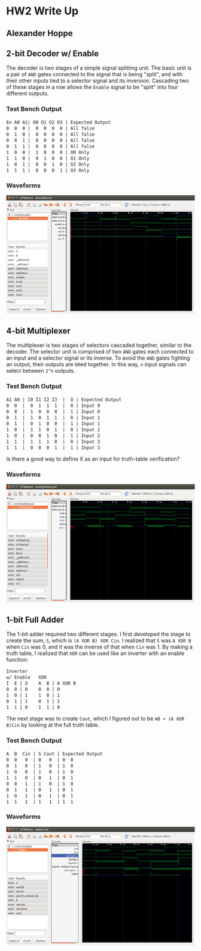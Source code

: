 # HW2 Write Up
## Alexander Hoppe

## 2-bit Decoder w/ Enable
The decoder is two stages of a simple signal splitting unit. The basic unit is a pair of `AND` gates connected to the signal that is being "split", and with their other inputs tied to a selector signal and its inversion. Cascading two of these stages in a row allows the `Enable` signal to be "split" into four different outputs.

### Test Bench Output
```
En A0 A1| O0 O1 O2 O3 | Expected Output
0  0  0 |  0  0  0  0 | All false
0  1  0 |  0  0  0  0 | All false
0  0  1 |  0  0  0  0 | All false
0  1  1 |  0  0  0  0 | All false
1  0  0 |  1  0  0  0 | O0 Only
1  1  0 |  0  1  0  0 | O1 Only
1  0  1 |  0  0  1  0 | O2 Only
1  1  1 |  0  0  0  1 | O3 Only
```
### Waveforms
![decoder.png](decoder.png)

## 4-bit Multiplexer
The multiplexer is two stages of selectors cascaded together, similar to the decoder. The selector unit is comprised of two `AND` gates each connected to an input and a selector signal or its inverse. To avoid the `AND` gates fighting an output, their outputs are `OR`ed together. In this way, `n` input signals can select between `2^n` outputs.

### Test Bench Output
```
A1 A0 | I0 I1 I2 I3  |  O | Expected Output
0  0  |  0  1  1  1  |  0 | Input 0
0  0  |  1  0  0  0  |  1 | Input 0
0  1  |  1  0  1  1  |  0 | Input 1
0  1  |  0  1  0  0  |  1 | Input 1
1  0  |  1  1  0  1  |  0 | Input 2
1  0  |  0  0  1  0  |  1 | Input 2
1  1  |  1  1  1  0  |  0 | Input 3
1  1  |  0  0  0  1  |  1 | Input 3
```
Is there a good way to define X as an input for truth-table verification?

### Waveforms
![multiplexer.png](multiplexer.png)

## 1-bit Full Adder
The 1-bit adder required two different stages. I first developed the stage to create the sum, `S`, which is `(A XOR B) XOR Cin`. I realized that `S` was `A XOR B` when `Cin` was 0, and it was the inverse of that when `Cin` was 1. By making a truth table, I realized that `XOR` can be used like an inverter with an enable function:

```
Inverter    
w/ Enable   XOR
I  E | O    A  B | A XOR B
0  0 | 0    0  0 | 0
1  0 | 1    1  0 | 1
0  1 | 1    0  1 | 1
1  1 | 0    1  1 | 0
```

The next stage was to create `Cout`, which I figured out to be `AB + (A XOR B)Cin` by looking at the full truth table.

### Test Bench Output
```
A  B  Cin | S Cout | Expected Output
0  0   0  | 0   0  | 0  0
0  1   0  | 1   0  | 1  0
1  0   0  | 1   0  | 1  0
1  1   0  | 0   1  | 0  1
0  0   1  | 1   0  | 1  0
0  1   1  | 0   1  | 0  1
1  0   1  | 0   1  | 0  1
1  1   1  | 1   1  | 1  1
```

### Waveforms
![adder.png](adder.png)
